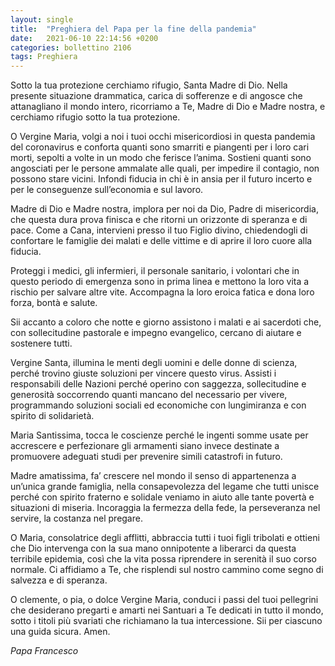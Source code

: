```yaml
---
layout: single
title:  "Preghiera del Papa per la fine della pandemia"
date:   2021-06-10 22:14:56 +0200
categories: bollettino 2106
tags: Preghiera
---
```


Sotto la tua protezione cerchiamo rifugio, Santa Madre di Dio. Nella presente situazione drammatica, carica di sofferenze e di angosce che attanagliano il mondo intero, ricorriamo a Te, Madre di Dio e Madre nostra, e cerchiamo rifugio sotto la tua protezione. 

O Vergine Maria, volgi a noi i tuoi occhi misericordiosi in questa pandemia del coronavirus e conforta quanti sono smarriti e piangenti per i loro cari morti, sepolti a volte in un modo che ferisce l’anima. Sostieni quanti sono angosciati per le persone ammalate alle quali, per impedire il contagio, non possono stare vicini. Infondi fiducia in chi è in ansia per il futuro incerto e per le conseguenze sull’economia e sul lavoro. 

Madre di Dio e Madre nostra, implora per noi da Dio, Padre di misericordia, che questa dura prova finisca e che ritorni un orizzonte di speranza e di pace. Come a Cana, intervieni presso il tuo Figlio divino, chiedendogli di confortare le famiglie dei malati e delle vittime e di aprire il loro cuore alla fiducia. 

Proteggi i medici, gli infermieri, il personale sanitario, i volontari che in questo periodo di emergenza sono in prima linea e mettono la loro vita a rischio per salvare altre vite. Accompagna la loro eroica fatica e dona loro forza, bontà e salute. 

Sii accanto a coloro che notte e giorno assistono i malati e ai sacerdoti che, con sollecitudine pastorale e impegno evangelico, cercano di aiutare e sostenere tutti. 

Vergine Santa, illumina le menti degli uomini e delle donne di scienza, perché trovino giuste soluzioni per vincere questo virus. Assisti i responsabili delle Nazioni perché operino con saggezza, sollecitudine e generosità soccorrendo quanti mancano del necessario per vivere, programmando soluzioni sociali ed economiche con lungimiranza e con spirito di solidarietà.

Maria Santissima, tocca le coscienze perché le ingenti somme usate per accrescere e perfezionare gli armamenti siano invece destinate a promuovere adeguati studi per prevenire simili catastrofi in futuro.

Madre amatissima, fa’ crescere nel mondo il senso di appartenenza a un’unica grande famiglia, nella consapevolezza del legame che tutti unisce perché con spirito fraterno e solidale veniamo in aiuto alle tante povertà e situazioni di miseria. Incoraggia la fermezza della fede, la perseveranza nel servire, la costanza nel pregare.

O Maria, consolatrice degli afflitti, abbraccia tutti i tuoi figli tribolati e ottieni che Dio intervenga con la sua mano onnipotente a liberarci da questa terribile epidemia, così che la vita possa riprendere in serenità il suo corso normale. Ci affidiamo a Te, che risplendi sul nostro cammino come segno di salvezza e di speranza. 

O clemente, o pia, o dolce Vergine Maria, conduci i passi del tuoi pellegrini che desiderano pregarti e amarti nei Santuari a Te dedicati in tutto il mondo, sotto i titoli più svariati che richiamano la tua intercessione. Sii per ciascuno una guida sicura. Amen.

*Papa Francesco*
